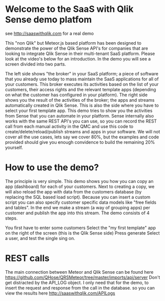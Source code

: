 # Welcome to the SaaS with Qlik Sense demo platfom

see http://saaswithqlik.com for a real demo

This "non Qlik" but Meteor.js based platform has been designed to demonstrate the power of the Qlik Sense API's for companies that are looking to integrate Qlik Sense in their multi-tenant SaaS platform. Please look at the video's below for an introduction. In the demo you will see a screen divided into two parts.

The left side shows "the broker" in your SaaS platform; a piece of software that you already use today to mass maintain the SaaS applications for all of your customers. This broker executes its activities based on the list of your customers, their access rights and the relevant template apps (depending on what the customer has configured in your platform).
The right side shows you the result of the activities of the broker; the apps and streams automatically created in Qlik Sense. This is also the side where you have to select your first template app.
This demo tries to show you the activities from Sense that you can automate in your platform. Sense internally also works with the same REST API's you can use, so you can record the REST call from each manual activity in the QMC and use this code to create/delete/reload/publish streams and apps in your software. We will not cover all the use cases, lets say we cover 80%, but the examples and code provided should give you enough convidence to build the remaining 20% yourself.

# How to use the demo?

The principle is very simple. This demo shows you how you can copy an app (dashboard) for each of your customers. Next to creating a copy, we will also reload the app with data from the customers database (by replacing the SQL based load script). Because you can insert a custom script you can also specify customer specific data models like "free fields and tables". In the end we make a stream (a way of grouping apps) per customer and publish the app into this stream. The demo consists of 4 steps.

You first have to enter some customers
Select the "my first template" app on the right of the screen (this is the Qlik Sense side)
Press generate
Select a user, and test the single sing on.

# REST calls
The main connection between Meteor and Qlik Sense can be found here https://github.com/QHose/QRSMeteor/tree/master/imports/api/server
Don't get distracted by the API_LOG object. I only need that for the demo, to insert the request and response from the call in the database. so you can view the results here http://saaswithqlik.com/APILogs
